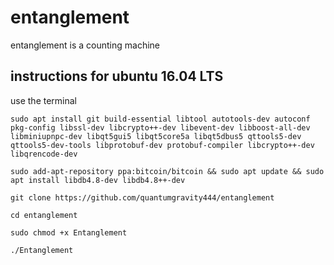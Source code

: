 # entanglement

entanglement is a counting machine

## instructions for ubuntu 16.04 LTS

use the terminal

```
sudo apt install git build-essential libtool autotools-dev autoconf pkg-config libssl-dev libcrypto++-dev libevent-dev libboost-all-dev libminiupnpc-dev libqt5gui5 libqt5core5a libqt5dbus5 qttools5-dev qttools5-dev-tools libprotobuf-dev protobuf-compiler libcrypto++-dev libqrencode-dev
```
```
sudo add-apt-repository ppa:bitcoin/bitcoin && sudo apt update && sudo apt install libdb4.8-dev libdb4.8++-dev
```
```
git clone https://github.com/quantumgravity444/entanglement
```
```
cd entanglement
```
```
sudo chmod +x Entanglement
```
```
./Entanglement
```
